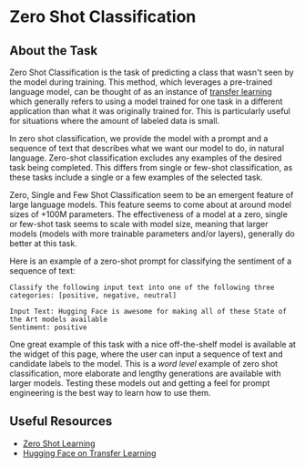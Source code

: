 # Zero Shot Classification

## About the Task

Zero Shot Classification is the task of predicting a class that wasn't seen by the model during training. This method, which leverages a pre-trained language model, can be thought of as an instance of [transfer learning](https://www.youtube.com/watch?v=BqqfQnyjmgg) which generally refers to using a model trained for one task in a different application than what it was originally trained for. This is particularly useful for situations where the amount of labeled data is small.

In zero shot classification, we provide the model with a prompt and a sequence of text that describes what we want our model to do, in natural language. Zero-shot classification excludes any examples of the desired task being completed. This differs from single or few-shot classification, as these tasks include a single or a few examples of the selected task.

Zero, Single and Few Shot Classification seem to be an emergent feature of large language models. This feature seems to come about at around model sizes of +100M parameters. The effectiveness of a model at a zero, single or few-shot task seems to scale with model size, meaning that larger models (models with more trainable parameters and/or layers), generally do better at this task.


Here is an example of a zero-shot prompt for classifying the sentiment of a sequence of text:
```
Classify the following input text into one of the following three categories: [positive, negative, neutral]

Input Text: Hugging Face is awesome for making all of these State of the Art models available
Sentiment: positive

```

One great example of this task with a nice off-the-shelf model is available at the widget of this page, where the user can input a sequence of text and candidate labels to the model. This is a *word level* example of zero shot classification, more elaborate and lengthy generations are available with larger models. Testing these models out and getting a feel for prompt engineering is the best way to learn how to use them. 


## Useful Resources
- [Zero Shot Learning](https://joeddav.github.io/blog/2020/05/29/ZSL.html)
- [Hugging Face on Transfer Learning](https://huggingface.co/course/en/chapter1/4?fw=pt#transfer-learning)

